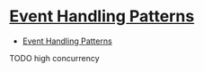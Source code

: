 # [Event Handling Patterns](http://www.dre.vanderbilt.edu/~schmidt/POSA/POSA2/event-patterns.html)

- [Event Handling Patterns](#event-handling-patterns)









TODO high concurrency
